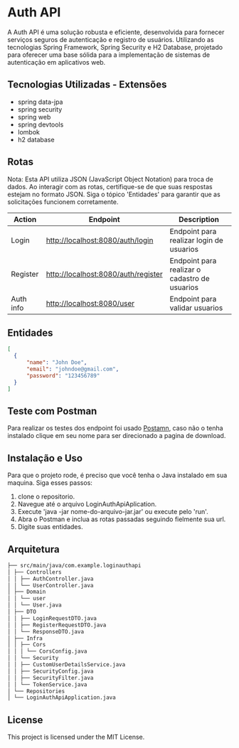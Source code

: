 # Auth API 

A Auth API é uma solução robusta e eficiente, desenvolvida para fornecer serviços seguros de autenticação e registro de usuários. Utilizando as tecnologias Spring Framework, Spring Security e H2 Database, projetado para oferecer uma base sólida para a implementação de sistemas de autenticação em aplicativos web.

## Tecnologias Utilizadas - Extensões

- spring data-jpa
- spring security
- spring web
- spring devtools
- lombok
- h2 database

## Rotas
Nota: Esta API utiliza JSON (JavaScript Object Notation) para troca de dados. Ao interagir com as rotas, certifique-se de que suas respostas estejam no formato JSON. Siga o tópico 'Entidades' para garantir que as solicitações funcionem corretamente.

| Action                     | Endpoint                                                                   | Description                                           |
|----------------------------|----------------------------------------------------------------------------|-------------------------------------------------------|
| Login                      | [http://localhost:8080/auth/login](http://localhost:8080/auth/login)       | Endpoint para realizar login de usuarios              |
| Register                   | [http://localhost:8080/auth/register](http://localhost:8080/auth/register) | Endpoint para realizar o cadastro de usuarios         |
| Auth info                  | [http://localhost:8080/user](http://localhost:8080/user)                   | Endpoint para validar usuarios                        |

## Entidades 
  ```json
[
    {
        "name": "John Doe",
        "email": "johndoe@gmail.com",
        "password": "123456789"
    }
]
```

## Teste com Postman
Para realizar os testes dos endpoint foi usado [Postamn](https://www.postman.com/), caso não o tenha instalado clique em seu nome para ser direcionado a pagina de download.

## Instalação e Uso
Para que o projeto rode, é preciso que você tenha o Java instalado em sua maquina. Siga esses passos: 

1. clone o repositorio.
2. Navegue até o arquivo LoginAuthApiAplication.
3. Execute 'java -jar nome-do-arquivo-jar.jar' ou execute pelo 'run'.
4. Abra o Postman e inclua as rotas passadas seguindo fielmente sua url.
5. Digite suas entidades. 

 ## Arquitetura
```bash
├── src/main/java/com.example.loginauthapi
│ ├── Controllers
│ │ ├── AuthController.java
│ │ └── UserController.java
│ ├── Domain
│ │ └── user
│ │ └── User.java
│ ├── DTO
│ │ ├── LoginRequestDTO.java
│ │ ├── RegisterRequestDTO.java
│ │ └── ResponseDTO.java
│ ├── Infra
│ │ ├── Cors
│ │ │ └── CorsConfig.java
│ │ └── Security
│ │ ├── CustomUserDetailsService.java
│ │ ├── SecurityConfig.java
│ │ ├── SecurityFilter.java
│ │ └── TokenService.java
│ └── Repositories
│ └── LoginAuthApiApplication.java
```

## License

This project is licensed under the MIT License.
